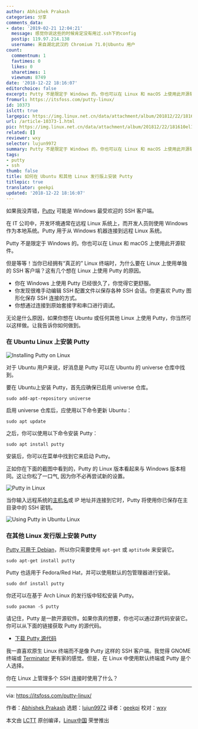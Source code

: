 ```yaml
---
author: Abhishek Prakash
categories: 分享
comments_data:
- date: '2019-02-21 12:04:21'
  message: 感觉你说这些的时候肯定没有用过.ssh下的config
  postip: 119.97.214.138
  username: 来自湖北武汉的 Chromium 71.0|Ubuntu 用户
count:
  commentnum: 1
  favtimes: 0
  likes: 0
  sharetimes: 1
  viewnum: 8749
date: '2018-12-22 18:16:07'
editorchoice: false
excerpt: Putty 不是限定于 Windows 的。你也可以在 Linux 和 macOS 上使用此开源软件。
fromurl: https://itsfoss.com/putty-linux/
id: 10373
islctt: true
largepic: https://img.linux.net.cn/data/attachment/album/201812/22/181610el1fv5kt7lzee3bd.png
url: /article-10373-1.html
pic: https://img.linux.net.cn/data/attachment/album/201812/22/181610el1fv5kt7lzee3bd.png.thumb.jpg
related: []
reviewer: wxy
selector: lujun9972
summary: Putty 不是限定于 Windows 的。你也可以在 Linux 和 macOS 上使用此开源软件。
tags:
- putty
- ssh
thumb: false
title: 如何在 Ubuntu 和其他 Linux 发行版上安装 Putty
titlepic: true
translator: geekpi
updated: '2018-12-22 18:16:07'
---
```


如果我没弄错，[Putty](https://www.putty.org/) 可能是 Windows 最受欢迎的 SSH 客户端。


在 IT 公司中，开发环境通常在远程 Linux 系统上，而开发人员则使用 Windows 作为本地系统。Putty 用于从 Windows 机器连接到远程 Linux 系统。


Putty 不是限定于 Windows 的。你也可以在 Linux 和 macOS 上使用此开源软件。


但是等等！当你已经拥有“真正的” Linux 终端时，为什么要在 Linux 上使用单独的 SSH 客户端？这有几个想在 Linux 上使用 Putty 的原因。


* 你在 Windows 上使用 Putty 已经很久了，你觉得它更舒服。
* 你发现很难手动编辑 SSH 配置文件以保存各种 SSH 会话。你更喜欢 Putty 图形化保存 SSH 连接的方式。
* 你想通过连接到原始套接字和串口进行调试。


无论是什么原因，如果你想在 Ubuntu 或任何其他 Linux 上使用 Putty，你当然可以这样做。让我告诉你如何做到。


### 在 Ubuntu Linux 上安装 Putty


![Installing Putty on Linux](/data/attachment/album/201812/22/181610el1fv5kt7lzee3bd.png)


对于 Ubuntu 用户来说，好消息是 Putty 可以在 Ubuntu 的 universe 仓库中找到。


要在 Ubuntu上安装 Putty，首先应确保已启用 universe 仓库。



```
sudo add-apt-repository universe
```

启用 universe 仓库后，应使用以下命令更新 Ubuntu：



```
sudo apt update
```

之后，你可以使用以下命令安装 Putty：



```
sudo apt install putty
```

安装后，你可以在菜单中找到它来启动 Putty。


正如你在下面的截图中看到的，Putty 的 Linux 版本看起来与 Windows 版本相同。这让你松了一口气, 因为你不必再尝试新的设置。


![Putty in Linux](/data/attachment/album/201812/22/181611vsvq4p4e49ev11dg.jpg)


当你输入远程系统的[主机名](https://itsfoss.com/change-hostname-ubuntu/)或 IP 地址并连接到它时，Putty 将使用你已保存在主目录中的 SSH 密钥。


![Using Putty in Ubuntu Linux](/data/attachment/album/201812/22/181612azmiibaq00sqhsbi.jpg)


### 在其他 Linux 发行版上安装 Putty


[Putty 可用于 Debian](https://packages.debian.org/jessie/putty)，所以你只需要使用 `apt-get` 或 `aptitude` 来安装它。



```
sudo apt-get install putty
```

Putty 也适用于 Fedora/Red Hat，并可以使用默认的包管理器进行安装。



```
sudo dnf install putty
```

你还可以在基于 Arch Linux 的发行版中轻松安装 Putty。



```
sudo pacman -S putty
```

请记住，Putty 是一款开源软件。如果你真的想要，你也可以通过源代码安装它。你可以从下面的链接获取 Putty 的源代码。


* [下载 Putty 源代码](https://www.chiark.greenend.org.uk/%7Esgtatham/putty/latest.html)


我一直喜欢原生 Linux 终端而不是像 Putty 这样的 SSH 客户端。我觉得 GNOME 终端或 [Terminator](https://launchpad.net/terminator) 更有家的感觉。但是，在 Linux 中使用默认终端或 Putty 是个人选择。


你在 Linux 上管理多个 SSH 连接时使用了什么？




---


via: <https://itsfoss.com/putty-linux/>


作者：[Abhishek Prakash](https://itsfoss.com/author/abhishek/) 选题：[lujun9972](https://github.com/lujun9972) 译者：[geekpi](https://github.com/geekpi) 校对：[wxy](https://github.com/wxy)


本文由 [LCTT](https://github.com/LCTT/TranslateProject) 原创编译，[Linux中国](https://linux.cn/) 荣誉推出